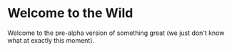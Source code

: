 # Welcome to the Wild
Welcome to the pre-alpha version of something great (we just don't know what at exactly this moment).
